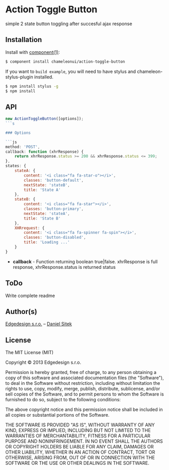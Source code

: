 
# Action Toggle Button

simple 2 state button toggling after succesful ajax response

## Installation

Install with [component(1)](http://component.io):

```sh
$ component install chameleonui/action-toggle-button
```

If you want to `build example`, you will need to have stylus and chameleon-stylus-plugin installed.

```sh
$ npm install stylus -g
$ npm install
``` 

## API

```js
new ActionToggleButton([options]);
```s

### Options

```js
method: 'POST',
callback: function (xhrResponse) {
    return xhrResponse.status >= 200 && xhrResponse.status <= 399;
},
states: {
    stateA: {
        content: '<i class="fa fa-star-o"></i>',
        classes: 'button-default',
        nextState: 'stateB',
        title: 'State A'
    },
    stateB: {
        content: '<i class="fa fa-star"></i>',
        classes: 'button-primary',
        nextState: 'stateA',
        title: 'State B'
    },
    XHRrequest: {
        content: '<i class="fa fa-spinner fa-spin"></i>',
        classes: 'button-disabled',
        title: 'Loading ...'
    }
}
```

* **callback** - Function returning boolean true|false. xhrResponse is full response, xhrResponse.status is returned status 


## ToDo

Write complete readme


## Author(s)

[Edgedesign s.r.o.](http://www.edgedesing.cz) – [Daniel Sitek](https://github.com/danielsitek)

## License

The MIT License (MIT)

Copyright © 2013 Edgedesign s.r.o.

Permission is hereby granted, free of charge, to any person obtaining a copy
of this software and associated documentation files (the "Software"), to deal
in the Software without restriction, including without limitation the rights
to use, copy, modify, merge, publish, distribute, sublicense, and/or sell
copies of the Software, and to permit persons to whom the Software is
furnished to do so, subject to the following conditions:

The above copyright notice and this permission notice shall be included in
all copies or substantial portions of the Software.

THE SOFTWARE IS PROVIDED "AS IS", WITHOUT WARRANTY OF ANY KIND, EXPRESS OR
IMPLIED, INCLUDING BUT NOT LIMITED TO THE WARRANTIES OF MERCHANTABILITY,
FITNESS FOR A PARTICULAR PURPOSE AND NONINFRINGEMENT. IN NO EVENT SHALL THE
AUTHORS OR COPYRIGHT HOLDERS BE LIABLE FOR ANY CLAIM, DAMAGES OR OTHER
LIABILITY, WHETHER IN AN ACTION OF CONTRACT, TORT OR OTHERWISE, ARISING FROM,
OUT OF OR IN CONNECTION WITH THE SOFTWARE OR THE USE OR OTHER DEALINGS IN
THE SOFTWARE.